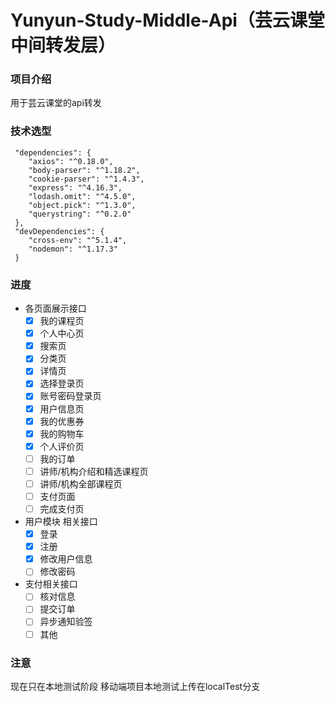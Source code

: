 # Yunyun-Study-Middle-Api（芸云课堂中间转发层）
### 项目介绍
用于芸云课堂的api转发
### 技术选型
```
 "dependencies": {
    "axios": "^0.18.0",
    "body-parser": "^1.18.2",
    "cookie-parser": "^1.4.3",
    "express": "^4.16.3",
    "lodash.omit": "^4.5.0",
    "object.pick": "^1.3.0",
    "querystring": "^0.2.0"
 },
 "devDependencies": {
    "cross-env": "^5.1.4",
    "nodemon": "^1.17.3"
 }
```
### 进度
* 各页面展示接口
     -[x] 我的课程页
     -[x] 个人中心页
     -[x] 搜索页
     -[x] 分类页
     -[x] 详情页
     -[x] 选择登录页
     -[x] 账号密码登录页
     -[x] 用户信息页
     -[x] 我的优惠券
     -[x] 我的购物车
     -[x] 个人评价页
     -[ ] 我的订单
     -[ ] 讲师/机构介绍和精选课程页
     -[ ] 讲师/机构全部课程页
     -[ ] 支付页面
     -[ ] 完成支付页
 * 用户模块 相关接口
     -[x] 登录
     -[x] 注册
     -[x] 修改用户信息
     -[ ] 修改密码
 * 支付相关接口
    -[ ] 核对信息
    -[ ] 提交订单
    -[ ] 异步通知验签
    -[ ] 其他
### 注意
现在只在本地测试阶段
移动端项目本地测试上传在localTest分支
